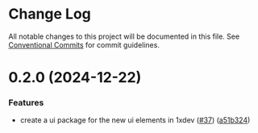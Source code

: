 # Change Log

All notable changes to this project will be documented in this file.
See [Conventional Commits](https://conventionalcommits.org) for commit guidelines.

# 0.2.0 (2024-12-22)

### Features

- create a ui package for the new ui elements in 1xdev ([#37](https://github.com/devxicans/platform/issues/37)) ([a51b324](https://github.com/devxicans/platform/commit/a51b3241b537c54c993433cda045087b86b1409a))
